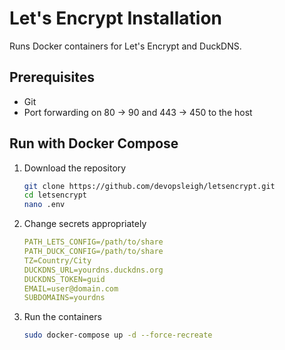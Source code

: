 # Let's Encrypt Installation

Runs Docker containers for Let's Encrypt and DuckDNS.

## Prerequisites

- Git
- Port forwarding on 80 -> 90 and 443 -> 450 to the host

## Run with Docker Compose

1. Download the repository

   ```sh
   git clone https://github.com/devopsleigh/letsencrypt.git
   cd letsencrypt
   nano .env
   ```

2. Change secrets appropriately

   ```yaml
   PATH_LETS_CONFIG=/path/to/share
   PATH_DUCK_CONFIG=/path/to/share
   TZ=Country/City
   DUCKDNS_URL=yourdns.duckdns.org
   DUCKDNS_TOKEN=guid
   EMAIL=user@domain.com
   SUBDOMAINS=yourdns
   ```

3. Run the containers

   ```sh
   sudo docker-compose up -d --force-recreate
   ```
